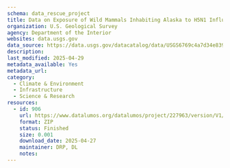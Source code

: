```yaml
---
schema: data_rescue_project 
title: Data on Exposure of Wild Mammals Inhabiting Alaska to H5N1 Influenza A Viruses
organization: U.S. Geological Survey
agency: Department of the Interior
websites: data.usgs.gov
data_source: https://data.usgs.gov/datacatalog/data/USGS6769c4a7d34e8399fbb80311
description: 
last_modified: 2025-04-29
metadata_available: Yes
metadata_url: 
category:
  - Climate & Environment 
  - Infrastructure 
  - Science & Research 
resources:
  - id: 906
    url: https://www.datalumos.org/datalumos/project/227963/version/V1/view
    format: ZIP
    status: Finished
    size: 0.001
    download_date: 2025-04-27
    maintainer: DRP, DL
    notes: 
---
```

